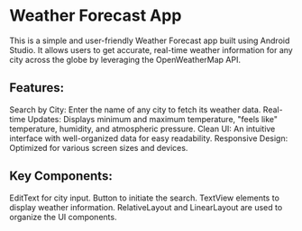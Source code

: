 # Weather Forecast App

This is a simple and user-friendly Weather Forecast app built using Android Studio. It allows users to get accurate, real-time weather information for any city across the globe by leveraging the OpenWeatherMap API.

## Features:
Search by City: Enter the name of any city to fetch its weather data.
Real-time Updates: Displays minimum and maximum temperature, "feels like" temperature, humidity, and atmospheric pressure.
Clean UI: An intuitive interface with well-organized data for easy readability.
Responsive Design: Optimized for various screen sizes and devices.

## Key Components:
EditText for city input.
Button to initiate the search.
TextView elements to display weather information.
RelativeLayout and LinearLayout are used to organize the UI components.
